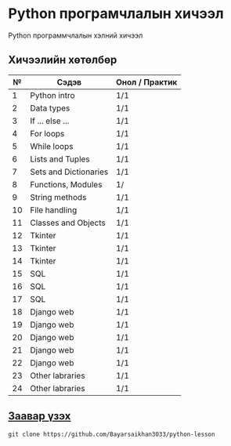 # Python програмчлалын хичээл

Python программчлалын хэлний хичээл

## Хичээлийн хөтөлбөр

| №   | Cэдэв              | Онол / Практик |
| --- | ------------------------- | ------- |
| 1   | Python intro              | 1/1     |
| 2   | Data types                | 1/1     |
| 3   | If ... else ...           | 1/1     |
| 4   | For loops                 | 1/1     |
| 5   | While loops               | 1/1     |
| 6   | Lists and Tuples          | 1/1     |
| 7   | Sets and Dictionaries     | 1/1     |
| 8   | Functions, Modules        | 1/     |
| 9  | String methods          | 1/1     |
| 10 | File handling          | 1/1     |
| 11 | Classes and Objects      | 1/1     |
| 12 | Tkinter                   | 1/1     |
| 13 | Tkinter                   | 1/1     |
| 14 | Tkinter                   | 1/1     |
| 15| SQL                       | 1/1    |
| 16 | SQL                       | 1/1     |
| 17 | SQL                       | 1/1     |
| 18 | Django web                | 1/1     |
| 19 | Django web                | 1/1     |
| 20 | Django web                | 1/1     |
| 21 | Django web                | 1/1     |
| 22| Django web                | 1/1     |
| 23| Other labraries           | 1/1 |
| 24| Other labraries           | 1/1 |

## [Заавар үзэх](https://github.com/Bayarsaikhan3033/python-lesson/blob/master/%D0%B7%D0%B0%D0%B0%D0%B2%D0%B0%D1%80.md)

`git clone https://github.com/Bayarsaikhan3033/python-lesson`
